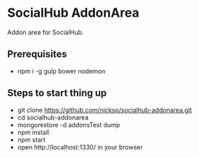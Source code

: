 # SocialHub AddonArea

Addon area for SocialHub.

## Prerequisites
  
  - npm i -g gulp bower nodemon

## Steps to start thing up

  - git clone https://github.com/nicksp/socialhub-addonarea.git
  - cd socialhub-addonarea
  - mongorestore -d addonsTest dump
  - npm install
  - npm start
  - open http://localhost:1330/ in your browser
